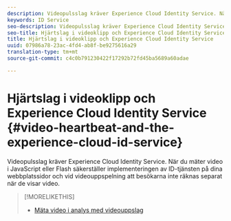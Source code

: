 ```yaml
---
description: Videopulsslag kräver Experience Cloud Identity Service. När du mäter video i JavaScript eller Flash säkerställer implementeringen av ID-tjänsten på dina webbplatssidor och vid videouppspelning att besökarna inte räknas separat när de visar video.
keywords: ID Service
seo-description: Videopulsslag kräver Experience Cloud Identity Service. När du mäter video i JavaScript eller Flash säkerställer implementeringen av ID-tjänsten på dina webbplatssidor och vid videouppspelning att besökarna inte räknas separat när de visar video.
seo-title: Hjärtslag i videoklipp och Experience Cloud Identity Service
title: Hjärtslag i videoklipp och Experience Cloud Identity Service
uuid: 07986a78-23ac-4fd4-ab8f-be9275616a29
translation-type: tm+mt
source-git-commit: c4c0b791230422f17292b72fd45ba5689a60adae

---
```



# Hjärtslag i videoklipp och Experience Cloud Identity Service {#video-heartbeat-and-the-experience-cloud-id-service}

Videopulsslag kräver Experience Cloud Identity Service. När du mäter video i JavaScript eller Flash säkerställer implementeringen av ID-tjänsten på dina webbplatssidor och vid videouppspelning att besökarna inte räknas separat när de visar video.

>[!MORELIKETHIS]
>
>* [Mäta video i analys med videouppslag](https://marketing.adobe.com/resources/help/en_US/sc/appmeasurement/hbvideo/)


